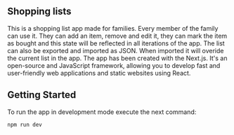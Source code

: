 ## Shopping lists

This is a shopping list app made for families. Every member of the family can use it. They can add an item, remove and edit it, they can mark the item as bought and this state will be reflected in all iterations of the app. The list can also be exported and imported as JSON. When imported it will overide the current list in the app. The app has been created with the Next.js. It's an open-source and JavaScript framework, allowing you to develop fast and user-friendly web applications and static websites using React.

## Getting Started

To run the app in development mode execute the next command:

```bash
npm run dev
```
